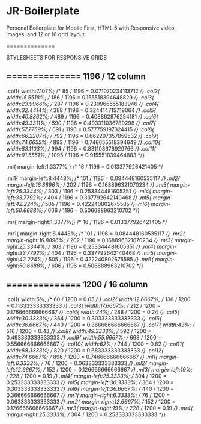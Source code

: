 JR-Boilerplate
==============

Personal Boilerplate for Mobile First, HTML 5 with Responsive video, images, and 12 or 16 grid layout.

==============

STYLESHEETS FOR RESPONSIVE GRIDS

==============
1196 / 12 column
------------------
.col1{	width:7.107%;		/* 85 / 1196 = 0.071070234113712 */}
.col2{	width:15.5518%;		/* 186 / 1196 = 0.155518394648829 */}
.col3{	width:23.9966%;		/* 287 / 1196 = 0.239966555183946 */}
.col4{	width:32.4414%;		/* 388 / 1196 = 0.324414715719064 */}
.col5{	width:40.8862%;		/* 489 / 1196 = 0.408862876254181 */}
.col6{	width:49.3311%;		/* 590 / 1196 = 0.493311036789298 */}
.col7{	width:57.7759%;		/* 691 / 1196 = 0.577759197324415 */}
.col8{	width:66.2207%;		/* 792 / 1196 = 0.662207357859532 */}
.col9{	width:74.6655%;		/* 893 / 1196 = 0.746655518394649 */}
.col10{	width:83.1103%;		/* 994 / 1196 = 0.831103678929766 */}
.col11{	width:91.5551%;		/* 1095 / 1196 = 0.915551839464883 */}

.ml{	margin-left:1.3377%;}		/* 16 / 1196 = 0.013377926421405 */
		
.ml1{	margin-left:8.4448%;	/* 101 / 1196 = 0.084448160535117 */}
.ml2{	margin-left:16.8896%;	/* 202 / 1196 = 0.168896321070234 */}
.ml3{	margin-left:25.3344%;	/* 303 / 1196 = 0.253344481605351 */}
.ml4{	margin-left:33.7792%;	/* 404 / 1196 = 0.337792642140468 */}
.ml5{	margin-left:42.224%;	/* 505 / 1196 = 0.422240802675585 */}
.ml6{	margin-left:50.6688%;	/* 606 / 1196 = 0.506688963210702 */}

.mr{	margin-right:1.3377%;}		/* 16 / 1196 = 0.013377926421405 */

.mr1{	margin-right:8.4448%;	/* 101 / 1196 = 0.084448160535117 */}
.mr2{	margin-right:16.8896%;	/* 202 / 1196 = 0.168896321070234 */}
.mr3{	margin-right:25.3344%;	/* 303 / 1196 = 0.253344481605351 */}
.mr4{	margin-right:33.7792%;	/* 404 / 1196 = 0.337792642140468 */}
.mr5{	margin-right:42.224%;	/* 505 / 1196 = 0.422240802675585 */}
.mr6{	margin-right:50.6688%;	/* 606 / 1196 = 0.506688963210702 */}

==============
1200 / 16 column
------------------
.col1{	width:5%;	/* 60 / 1200 = 0.05 */ }
.col2{	width:12.6667%;	/* 136 / 1200 = 0.113333333333333 */}
.col3{	width:17.6667%;	/* 212 / 1200 = 0.176666666666667 */}
.col4{	width:24%;		/* 288 / 1200 = 0.24 */}
.col5{	width:30.3333%;	/* 364 / 1200 = 0.303333333333333 */}
.col6{	width:36.6667%;	/* 440 / 1200 = 0.366666666666667 */}
.col7{	width:43%;		/* 516 / 1200 = 0.43 */}
.col8{	width:49.3333%;	/* 592 / 1200 = 0.493333333333333 */}
.col9{	width:55.6667%;	/* 668 / 1200 = 0.556666666666667 */}
.col10{	width:62%;		/* 744 / 1200 = 0.62 */}
.col11{	width:68.3333%;	/* 820 / 1200 = 0.683333333333333 */}
.col12{	width:74.6667%;	/* 896 / 1200 = 0.746666666666667 */}
.ml1{	margin-left:6.3333%;	/*  76 / 1200 = 0.063333333333333 */}
.ml2{	margin-left:12.6667%;	/* 152 / 1200 = 0.126666666666667 */}
.ml3{	margin-left:19%;		/* 228 / 1200 = 0.19 */}
.ml4{	margin-left:25.3333%;	/* 304 / 1200 = 0.253333333333333 */}
.ml5{	margin-left:30.3333%;	/* 364 / 1200 = 0.303333333333333 */}
.ml6{	margin-left:36.6667%;	/* 440 / 1200 = 0.366666666666667 */}
.mr1{	margin-right:6.3333%;	/*  76 / 1200 = 0.063333333333333 */}
.mr2{	margin-right:12.6667%;	/* 152 / 1200 = 0.126666666666667 */}
.mr3{	margin-right:19%;		/* 228 / 1200 = 0.19 */}
.mr4{	margin-right:25.3333%;	/* 304 / 1200 = 0.253333333333333 */}
